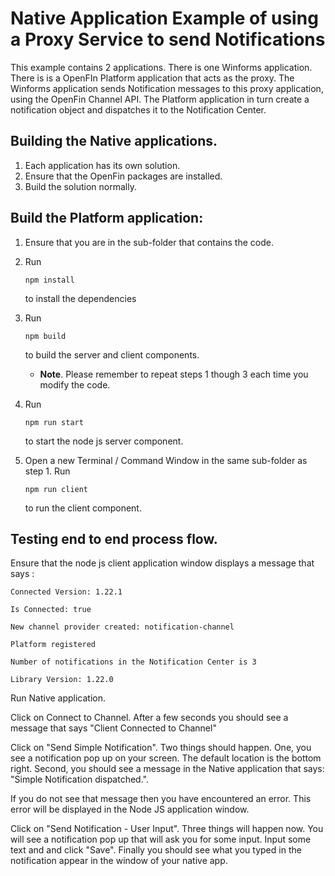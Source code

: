 # Native Application Example of using a Proxy Service to send Notifications

This example contains 2 applications. There is one  Winforms application. There is is a OpenFIn Platform application that acts as the proxy. The Winforms application sends Notification messages to this proxy application, using the OpenFin Channel API. The Platform application in turn create a notification object and dispatches it to the Notification Center.



## Building the Native applications.

1. Each application has its own solution. 
2. Ensure that the OpenFin packages are installed.
3. Build the solution normally.



## Build the Platform application:

1. Ensure that you are in the sub-folder that contains the code.

2. Run 

   ```
   npm install
   ```

    to install the dependencies

3. Run 

   ```
   npm build
   ```

    to build the server and client components.
   
   * **Note**. Please remember to repeat steps 1 though 3 each time you modify the code. 

4. Run 

   ```
   npm run start 
   ```

   to start the node js server component.

5. Open a new Terminal / Command Window in the same sub-folder as step 1. Run 

   ```
   npm run client
   ```

    to run the client component.



## Testing end to end process flow.

Ensure that the node js client application window displays a message that says : 

```
Connected Version: 1.22.1

Is Connected: true

New channel provider created: notification-channel

Platform registered

Number of notifications in the Notification Center is 3

Library Version: 1.22.0
```



Run Native application.

Click on Connect to Channel. After a few seconds you should see a message that says "Client Connected to Channel"

Click on "Send Simple Notification". Two things should happen. One, you see a notification pop up on your screen. The default location is the bottom right. Second, you should see a message in the Native application that says: "Simple Notification dispatched.". 

If you do not see that message then you have encountered an error. This error will be displayed in the Node JS application window.

Click on "Send Notification - User Input". Three things will happen now. You will see a notification pop up that will ask you for some input. Input some text and and click "Save". Finally you should see what you typed in the notification appear in the window of your native app.